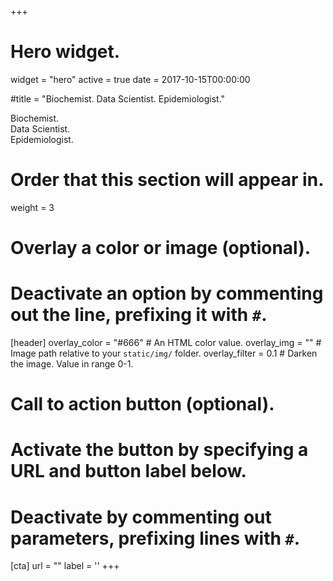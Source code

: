 +++
# Hero widget.
widget = "hero"
active = true
date = 2017-10-15T00:00:00

#title = "Biochemist. Data Scientist. Epidemiologist."
 <p class="hero-lead">Biochemist.<br />
Data Scientist.<br />
Epidemiologist.
<br></p>

# Order that this section will appear in.
weight = 3

# Overlay a color or image (optional).
#   Deactivate an option by commenting out the line, prefixing it with `#`.
[header]
  overlay_color = "#666"  # An HTML color value.
  overlay_img = ""  # Image path relative to your `static/img/` folder.
  overlay_filter = 0.1  # Darken the image. Value in range 0-1.

# Call to action button (optional).
#   Activate the button by specifying a URL and button label below.
#   Deactivate by commenting out parameters, prefixing lines with `#`.
[cta]
  url = ""
  label = ''
+++
